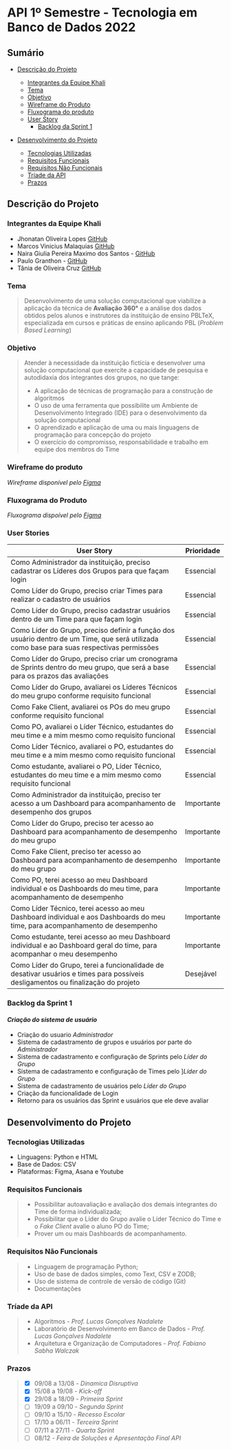 # API 1º Semestre - Tecnologia em Banco de Dados 2022
##
## Sumário
  * [Descrição do Projeto](#descrição-do-projeto)
    * [Integrantes da Equipe Khali](#integrantes-da-equipe-khali) 
    * [Tema](#tema)
    * [Objetivo](#objetivo)
    * [Wireframe do Produto](#wireframe-do-produto)
    * [Fluxograma do produto](#fluxograma-do-produto)
    * [User Story](#user-stories)
      * [Backlog da Sprint 1](#backlog-da-sprint-1)
    
  
  * [Desenvolvimento do Projeto](#desenvolvimento-do-projeto)
    * [Tecnologias Utilizadas](#tecnologias-utilizadas)
    * [Requisitos Funcionais](#requisitos-funcionais)
    * [Requisitos Não Funcionais](#requisitos-não-funcionais)
    * [Tríade da API](#tríade-da-api)
    * [Prazos](#prazos)
    
##
## Descrição do Projeto

### Integrantes da Equipe Khali
* Jhonatan Oliveira Lopes [GitHub](https://github.com/JhonatanLop)
* Marcos Vinicius Malaquias [GitHub](https://github.com/Incivius)
* Naira Giulia Pereira Maximo dos Santos - [GitHub](http://github.com/naira-maximo)
* Paulo Granthon - [GitHub](https://github.com/paulo-granthon)
* Tânia de Oliveira Cruz [GitHub](https://github.com/taniacruzz)

### Tema 
>  Desenvolvimento de uma solução computacional que viabilize a aplicação da técnica de **Avaliação 360°** e a análise dos dados obtidos pelos alunos e instrutores da instituição de ensino PBLTeX, especializada em cursos e práticas de ensino aplicando PBL (*Problem Based Learning*)

### Objetivo
> Atender à necessidade da instituição fictícia e desenvolver uma solução computacional que exercite a capacidade de pesquisa e autodidaxia dos integrantes dos grupos, no que tange:
> * A aplicação de técnicas de programação para a construção de algoritmos
> * O uso de uma ferramenta que possibilite um Ambiente de Desenvolvimento Integrado (IDE) para o desenvolvimento da solução computacional
> * O aprendizado e aplicação de uma ou mais linguagens de programação para concepção do projeto
> * O exercício do compromisso, responsabilidade e trabalho em equipe dos membros do Time

### Wireframe do produto
*Wireframe disponível pelo [Figma](https://www.figma.com/file/U1apWrrVuZHbtNIumUgUoo/Api?node-id=56%3A3)*

### Fluxograma do Produto
*Fluxograma dispoível pelo [Figma](https://www.figma.com/file/Zbj4rKK3oPqUJxCyPc2eLo/Fluxograma-Khali?node-id=0%3A1)*

### User Stories

| User Story | Prioridade |
|------------|------------|
| Como Administrador da instituição, preciso cadastrar os Líderes dos Grupos para que façam login |Essencial|
| Como Líder do Grupo, preciso criar Times para realizar o cadastro de usuários |Essencial|
| Como Líder do Grupo, preciso cadastrar usuários dentro de um Time para que façam login |Essencial|
| Como Líder do Grupo, preciso definir a função dos usuário dentro de um Time, que será utilizada como base para suas respectivas permissões |Essencial|
| Como Líder do Grupo, preciso criar um cronograma de Sprints dentro do meu grupo, que será a base para os prazos das avaliações |Essencial|
| Como Líder do Grupo, avaliarei os Líderes Técnicos do meu grupo conforme requisito funcional |Essencial|
| Como Fake Client, avaliarei os POs do meu grupo conforme requisito funcional |Essencial|
| Como PO, avaliarei o Líder Técnico, estudantes do meu time e a mim mesmo como requisito funcional |Essencial|
| Como Líder Técnico, avaliarei o PO, estudantes do meu time e a mim mesmo como requisito funcional |Essencial|
| Como estudante, avaliarei o PO, Líder Técnico, estudantes do meu time e a mim mesmo como requisito funcional |Essencial|
| Como Administrador da instituição, preciso ter acesso a um Dashboard para acompanhamento de desempenho dos grupos |Importante|
| Como Líder do Grupo, preciso ter acesso ao Dashboard para acompanhamento de desempenho do meu grupo |Importante|
| Como Fake Client, preciso ter acesso ao Dashboard para acompanhamento de desempenho do meu grupo |Importante|
| Como PO, terei acesso ao meu Dashboard individual e os Dashboards do meu time, para acompanhamento de desempenho |Importante|
| Como Líder Técnico, terei acesso ao meu Dashboard individual e aos Dashboards do meu time, para acompanhamento de desempenho |Importante|
| Como estudante, terei acesso ao meu Dashboard individual e ao Dashboard geral do time, para acompanhar o meu desempenho |Importante|
| Como Líder do Grupo, terei a funcionalidade de desativar usuários e times para possíveis desligamentos ou finalização do projeto |Desejável|

### Backlog da Sprint 1
#### *Criação do sistema de usuário*
* Criação do usuario *Administrador*
* Sistema de cadastramento de grupos e usuários por parte do *Administrador* 
* Sistema de cadastramento e configuração de Sprints pelo *Líder do Grupo*
* Sistema de cadastramento e configuração de Times pelo ]*Líder do Grupo*
* Sistema de cadastramento de usuários pelo *Líder do Grupo*
* Criação da funcionalidade de Login
* Retorno para os usuários das Sprint e usuários que ele deve avaliar

##
## Desenvolvimento do Projeto

### Tecnologias Utilizadas
* Linguagens: Python e HTML
* Base de Dados: CSV
* Plataformas: Figma, Asana e Youtube

### Requisitos Funcionais
> * Possibilitar autoavaliação e avaliação dos demais integrantes do Time de forma individualizada;
> * Possibilitar que o Líder do Grupo avalie o Líder Técnico do Time e o *Fake Client* avalie o aluno PO do Time;
> * Prover um ou mais Dashboards de acompanhamento.

### Requisitos Não Funcionais
> * Linguagem de programação Python;
> * Uso de base de dados simples, como Text, CSV e ZODB;
> * Uso de sistema de controle de versão de código (Git)
> * Documentações

### Tríade da API
> * Algoritmos - *Prof. Lucas Gonçalves Nadalete*
> * Laboratório de Desenvolvimento em Banco de Dados - *Prof. Lucas Gonçalves Nadalete*
> * Arquitetura e Organização de Computadores - *Prof. Fabiano Sabha Walczak*

### Prazos
> - [x] 09/08 a 13/08 - *Dinamica Disruptiva*
> - [x] 15/08 a 19/08 - *Kick-off*
> - [x] 29/08 a 18/09 - *Primeira Sprint*
> - [ ] 19/09 a 09/10 - *Segunda Sprint*
> - [ ] 09/10 a 15/10 - *Recesso Escolar*
> - [ ] 17/10 a 06/11 - *Terceira Sprint*
> - [ ] 07/11 a 27/11 - *Quarta Sprint*
> - [ ] 08/12 - *Feira de Soluções e Apresentação Final API*
